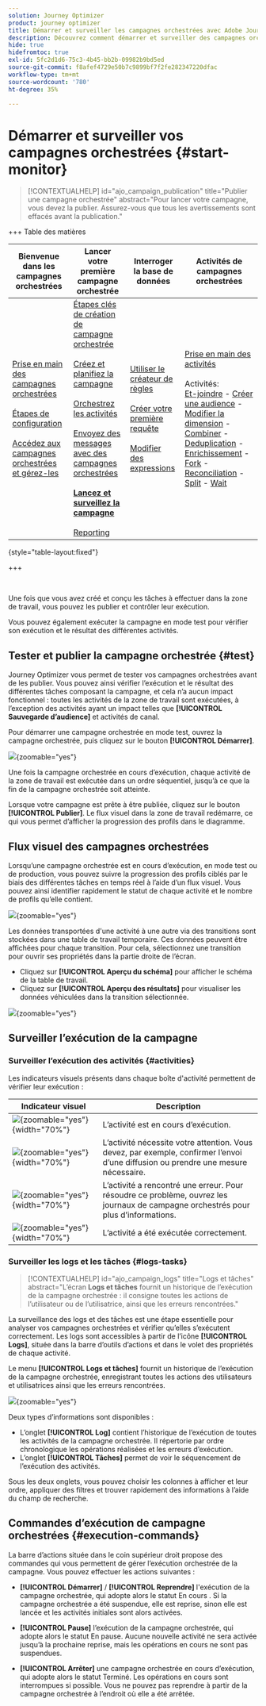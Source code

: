 ```yaml
---
solution: Journey Optimizer
product: journey optimizer
title: Démarrer et surveiller les campagnes orchestrées avec Adobe Journey Optimizer
description: Découvrez comment démarrer et surveiller des campagnes orchestrées avec Adobe Journey Optimizer.
hide: true
hidefromtoc: true
exl-id: 5fc2d1d6-75c3-4b45-bb2b-09982b9bd5ed
source-git-commit: f8afef4729e50b7c9899bf7f2fe282347220dfac
workflow-type: tm+mt
source-wordcount: '780'
ht-degree: 35%

---
```


# Démarrer et surveiller vos campagnes orchestrées {#start-monitor}

>[!CONTEXTUALHELP]
>id="ajo_campaign_publication"
>title="Publier une campagne orchestrée"
>abstract="Pour lancer votre campagne, vous devez la publier. Assurez-vous que tous les avertissements sont effacés avant la publication."

+++ Table des matières

| Bienvenue dans les campagnes orchestrées | Lancer votre première campagne orchestrée | Interroger la base de données | Activités de campagnes orchestrées |
|---|---|---|---|
| [Prise en main des campagnes orchestrées](gs-orchestrated-campaigns.md)<br/><br/>[Étapes de configuration](configuration-steps.md)<br/><br/>[Accédez aux campagnes orchestrées et gérez-les](access-manage-orchestrated-campaigns.md) | [Étapes clés de création de campagne orchestrée](gs-campaign-creation.md)<br/><br/>[Créez et planifiez la campagne](create-orchestrated-campaign.md)<br/><br/>[Orchestrez les activités](orchestrate-activities.md)<br/><br/>[Envoyez des messages avec des campagnes orchestrées](send-messages.md)<br/><br/><b>[Lancez et surveillez la campagne](start-monitor-campaigns.md)</b><br/><br/>[Reporting](reporting-campaigns.md) | [Utiliser le créateur de règles](orchestrated-rule-builder.md)<br/><br/>[Créer votre première requête](build-query.md)<br/><br/>[Modifier des expressions](edit-expressions.md) | [Prise en main des activités](activities/about-activities.md)<br/><br/>Activités:<br/>[Et-joindre](activities/and-join.md) - [Créer une audience](activities/build-audience.md) - [Modifier la dimension](activities/change-dimension.md) - [Combiner](activities/combine.md) - [Deduplication](activities/deduplication.md) - [Enrichissement](activities/enrichment.md) - [Fork](activities/fork.md) - [Reconciliation](activities/reconciliation.md) - [Split](activities/split.md) - [Wait](activities/wait.md) |

{style="table-layout:fixed"}

+++

<br/>

Une fois que vous avez créé et conçu les tâches à effectuer dans la zone de travail, vous pouvez les publier et contrôler leur exécution.

Vous pouvez également exécuter la campagne en mode test pour vérifier son exécution et le résultat des différentes activités.

## Tester et publier la campagne orchestrée {#test}

Journey Optimizer vous permet de tester vos campagnes orchestrées avant de les publier. Vous pouvez ainsi vérifier l’exécution et le résultat des différentes tâches composant la campagne, et cela n’a aucun impact fonctionnel : toutes les activités de la zone de travail sont exécutées, à l’exception des activités ayant un impact telles que **[!UICONTROL Sauvegarde d’audience]** et activités de canal.

Pour démarrer une campagne orchestrée en mode test, ouvrez la campagne orchestrée, puis cliquez sur le bouton **[!UICONTROL Démarrer]**.

![](assets/campaign-start.png){zoomable="yes"}

Une fois la campagne orchestrée en cours d’exécution, chaque activité de la zone de travail est exécutée dans un ordre séquentiel, jusqu’à ce que la fin de la campagne orchestrée soit atteinte.

Lorsque votre campagne est prête à être publiée, cliquez sur le bouton **[!UICONTROL Publier]**. Le flux visuel dans la zone de travail redémarre, ce qui vous permet d’afficher la progression des profils dans le diagramme.

## Flux visuel des campagnes orchestrées

Lorsqu’une campagne orchestrée est en cours d’exécution, en mode test ou de production, vous pouvez suivre la progression des profils ciblés par le biais des différentes tâches en temps réel à l’aide d’un flux visuel. Vous pouvez ainsi identifier rapidement le statut de chaque activité et le nombre de profils qu’elle contient.

![](assets/workflow-execution.png){zoomable="yes"}

Les données transportées d&#39;une activité à une autre via des transitions sont stockées dans une table de travail temporaire. Ces données peuvent être affichées pour chaque transition. Pour cela, sélectionnez une transition pour ouvrir ses propriétés dans la partie droite de l’écran.

* Cliquez sur **[!UICONTROL Aperçu du schéma]** pour afficher le schéma de la table de travail.
* Cliquez sur **[!UICONTROL Aperçu des résultats]** pour visualiser les données véhiculées dans la transition sélectionnée.

![](assets/transition.png){zoomable="yes"}

## Surveiller l’exécution de la campagne

### Surveiller l’exécution des activités {#activities}

Les indicateurs visuels présents dans chaque boîte d&#39;activité permettent de vérifier leur exécution :

| Indicateur visuel | Description |
|-----|------------|
| ![](assets/activity-status-pending.png){zoomable="yes"}{width="70%"} | L’activité est en cours d’exécution. |
| ![](assets/activity-status-orange.png){zoomable="yes"}{width="70%"} | L’activité nécessite votre attention. Vous devez, par exemple, confirmer l’envoi d’une diffusion ou prendre une mesure nécessaire. |
| ![](assets/activity-status-red.png){zoomable="yes"}{width="70%"} | L’activité a rencontré une erreur. Pour résoudre ce problème, ouvrez les journaux de campagne orchestrés pour plus d’informations. |
| ![](assets/activity-status-green.png){zoomable="yes"}{width="70%"} | L’activité a été exécutée correctement. |

### Surveiller les logs et les tâches {#logs-tasks}

>[!CONTEXTUALHELP]
>id="ajo_campaign_logs"
>title="Logs et tâches"
>abstract="L’écran **Logs et tâches** fournit un historique de l’exécution de la campagne orchestrée : il consigne toutes les actions de l’utilisateur ou de l’utilisatrice, ainsi que les erreurs rencontrées."

La surveillance des logs et des tâches est une étape essentielle pour analyser vos campagnes orchestrées et vérifier qu’elles s’exécutent correctement. Les logs sont accessibles à partir de l’icône **[!UICONTROL Logs]**, située dans la barre d’outils d’actions et dans le volet des propriétés de chaque activité.

Le menu **[!UICONTROL Logs et tâches]** fournit un historique de l’exécution de la campagne orchestrée, enregistrant toutes les actions des utilisateurs et utilisatrices ainsi que les erreurs rencontrées.

![](assets/workflow-logs.png){zoomable="yes"}

Deux types d’informations sont disponibles :

* L’onglet **[!UICONTROL Log]** contient l’historique de l’exécution de toutes les activités de la campagne orchestrée. Il répertorie par ordre chronologique les opérations réalisées et les erreurs d’exécution.
* L’onglet **[!UICONTROL Tâches]** permet de voir le séquencement de l’exécution des activités.

Sous les deux onglets, vous pouvez choisir les colonnes à afficher et leur ordre, appliquer des filtres et trouver rapidement des informations à l’aide du champ de recherche.

## Commandes d’exécution de campagne orchestrées {#execution-commands}

La barre d’actions située dans le coin supérieur droit propose des commandes qui vous permettent de gérer l’exécution orchestrée de la campagne. Vous pouvez effectuer les actions suivantes :

* **[!UICONTROL Démarrer]** / **[!UICONTROL Reprendre]** l&#39;exécution de la   campagne orchestrée, qui adopte alors le statut En cours . Si la campagne orchestrée a été suspendue, elle est reprise, sinon elle est lancée et les activités initiales sont alors activées.

* **[!UICONTROL Pause]** l’exécution de la campagne orchestrée, qui adopte alors le statut En pause. Aucune nouvelle activité ne sera activée jusqu’à la prochaine reprise, mais les opérations en cours ne sont pas suspendues.

* **[!UICONTROL Arrêter]** une campagne orchestrée en cours d’exécution, qui adopte alors le statut Terminé. Les opérations en cours sont interrompues si possible. Vous ne pouvez pas reprendre à partir de la campagne orchestrée à l’endroit où elle a été arrêtée.
